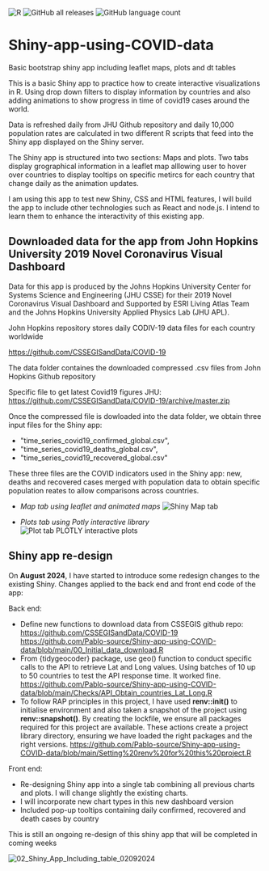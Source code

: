 ![R](https://img.shields.io/badge/r-%23276DC3.svg?style=for-the-badge&logo=r&logoColor=white)
![GitHub all releases](https://img.shields.io/github/downloads/Pablo-source/Shiny-app-using-COVID-data/total?label=Downloads&style=flat-square)
![GitHub language count](https://img.shields.io/github/languages/count/Pablo-source/Shiny-app-using-COVID-data)

# Shiny-app-using-COVID-data

Basic bootstrap shiny app including leaflet maps, plots and dt tables

This is a basic Shiny app to practice how to create interactive visualizations in R. Using drop down filters to display information by countries and also adding  animations to show progress in time of covid19 cases around the world.

Data is refreshed daily from JHU Github repository and daily 10,000 population rates are calculated in two different R scripts that feed into the Shiny app displayed on the Shiny server. 

The Shiny app is structured into two sections: Maps and plots. Two tabs display grographical information in a leaflet map alllowing user to hover over countries to display tooltips on specific metircs for each country that change daily as the animation updates. 

I am using this app to test new Shiny, CSS and HTML features, I will build the app to include other technologies such as React and node.js. I intend to learn them to enhance the interactivity of this existing app.

## Downloaded data for the app from John Hopkins University 2019 Novel Coronavirus Visual Dashboard

Data for this app is produced by the Johns Hopkins University Center for Systems Science and Engineering (JHU CSSE) for their 2019 Novel Coronavirus Visual Dashboard and Supported by ESRI Living Atlas Team and the Johns Hopkins University Applied Physics Lab (JHU APL).

John Hopkins repository stores daily CODIV-19 data files for each country worldwide

https://github.com/CSSEGISandData/COVID-19 
 
The data folder containes the downloaded compressed .csv files from John Hopkins Github repository 

Specific file to get latest Covid19 figures JHU: 
https://github.com/CSSEGISandData/COVID-19/archive/master.zip

Once the compressed file is dowloaded into the data folder, we obtain three input files for the Shiny app:

- "time_series_covid19_confirmed_global.csv",
- "time_series_covid19_deaths_global.csv",
- "time_series_covid19_recovered_global.csv"

These three files are the COVID indicators used in the Shiny app: new, deaths and recovered cases merged with population data to obtain specific population reates to allow comparisons across countries.

- *Map tab using leaflet and animated maps*
![Shiny Map tab](https://user-images.githubusercontent.com/76554081/192869006-37079f52-5278-4415-a88b-95ae34d29b05.png)

- *Plots tab using Potly interactive library*
![Plot tab PLOTLY interactive plots](https://user-images.githubusercontent.com/76554081/192869436-b413e6e0-a8fd-4310-b5a7-5bd8cf833278.png)

## Shiny app re-design

On **August 2024**, I have started to introduce some redesign changes to the existing Shiny. Changes applied to the back end and front end code of the app: 

Back end:
-   Define new functions to download data from CSSEGIS github repo: https://github.com/CSSEGISandData/COVID-19
https://github.com/Pablo-source/Shiny-app-using-COVID-data/blob/main/00_Initial_data_download.R
-   From {tidygeocoder} package, use geo() function to conduct specific calls to the API to retrieve Lat and Long values. Using batches of 10 up to 50 countries to test the API response time. It worked fine.
https://github.com/Pablo-source/Shiny-app-using-COVID-data/blob/main/Checks/API_Obtain_countries_Lat_Long.R
-	To follow RAP principles in this project, I have used **renv::init()** to initialise environment and also taken a snapshot of the project using **renv::snapshot()**. By creating the lockfile, we ensure all packages required for this project are available. These actions create a  project library directory, ensuring we have loaded the right packages and the right versions. 
https://github.com/Pablo-source/Shiny-app-using-COVID-data/blob/main/Setting%20renv%20for%20this%20project.R

Front end:
- Re-designing Shiny app into a single tab combining all previous charts and plots. I will change slightly the existing charts.
- I will incorporate new chart types in this new dashboard version
- Included pop-up tooltips containing daily confirmed, recovered and death cases by country

This is still an ongoing re-design of this shiny app that will be completed in coming weeks

![02_Shiny_App_Including_table_02092024](https://github.com/user-attachments/assets/fd43f963-a1d3-42a3-b8a4-7bf65d05f2d8)




